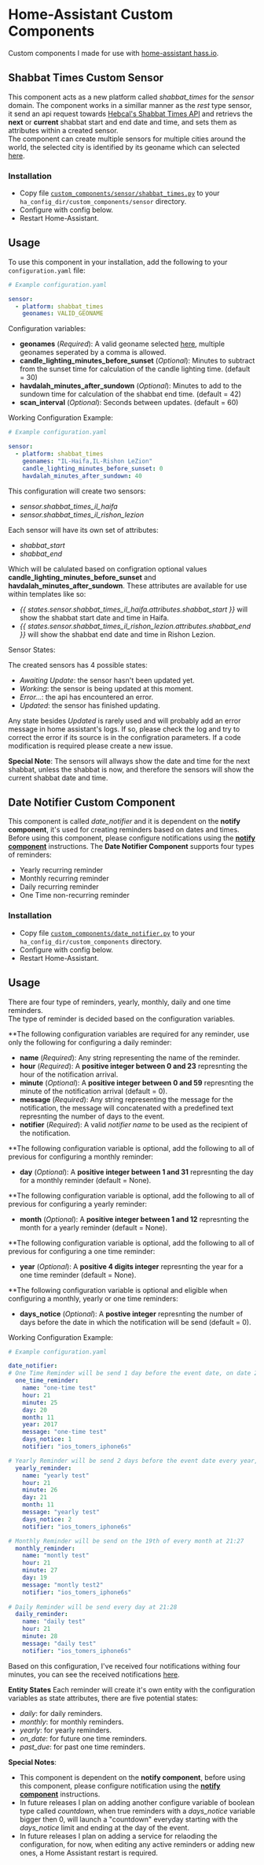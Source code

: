 # Home-Assistant Custom Components

Custom components I made for use with [home-assistant hass.io](http://www.home-assistant.io).

## Shabbat Times Custom Sensor

This component acts as a new platform called *shabbat_times* for the *sensor* domain.
The component works in a simillar manner as the *rest* type sensor, it send an api request towards [Hebcal's Shabbat Times API](https://www.hebcal.com/home/197/shabbat-times-rest-api) and retrievs the **next** or **current** shabbat start and end date and time, and sets them as attributes within a created sensor.</br>
The component can create multiple sensors for multiple cities around the world, the selected city is identified by its geoname which can selected [here](https://github.com/hebcal/dotcom/blob/master/hebcal.com/dist/cities2.txt).

### Installation

- Copy file [`custom_components/sensor/shabbat_times.py`](custom_components/sensor/shabbat_times.py) to your `ha_config_dir/custom_components/sensor` directory.
- Configure with config below.
- Restart Home-Assistant.

## Usage
To use this component in your installation, add the following to your `configuration.yaml` file:

```yaml
# Example configuration.yaml

sensor:
  - platform: shabbat_times
    geonames: VALID_GEONAME
```

Configuration variables:

- **geonames** (*Required*): A valid geoname selected [here](https://github.com/hebcal/dotcom/blob/master/hebcal.com/dist/cities2.txt), multiple geonames seperated by a comma is allowed.
- **candle_lighting_minutes_before_sunset** (*Optional*): Minutes to subtract from the sunset time for calculation of the candle lighting time. (default = 30)
- **havdalah_minutes_after_sundown** (*Optional*): Minutes to add to the sundown time for calculation of the shabbat end time. (default = 42)
- **scan_interval** (*Optional*): Seconds between updates. (default = 60)

Working Configuration Example:

```yaml
# Example configuration.yaml

sensor:
  - platform: shabbat_times
    geonames: "IL-Haifa,IL-Rishon LeZion"
    candle_lighting_minutes_before_sunset: 0
    havdalah_minutes_after_sundown: 40
```
This configuration will create two sensors:
- *sensor.shabbat_times_il_haifa*
- *sensor.shabbat_times_il_rishon_lezion*

Each sensor will have its own set of attributes:
- *shabbat_start*
- *shabbat_end*

Which will be calulated based on configration optional values **candle_lighting_minutes_before_sunset** and **havdalah_minutes_after_sundown**.
These attributes are available for use within templates like so:
- *{{ states.sensor.shabbat_times_il_haifa.attributes.shabbat_start }}* will show the shabbat start date and time in Haifa.
- *{{ states.sensor.shabbat_times_il_rishon_lezion.attributes.shabbat_end }}* will show the shabbat end date and time in Rishon Lezion.

Sensor States:

The created sensors has 4 possible states:
- *Awaiting Update*: the sensor hasn't been updated yet.
- *Working*: the sensor is being updated at this moment.
- *Error...*: the api has encountered an error.
- *Updated*: the sensor has finished updating.

Any state besides *Updated* is rarely used and will probably add an error message in home assistant's logs. If so, please check the log and try to correct the error if its source is in the configration parameters. If a code modification is required please create a new issue.

**Special Note**: The sensors will allways show the date and time for the next shabbat, unless the shabbat is now, and therefore the sensors will show the current shabbat date and time.

## Date Notifier Custom Component

This component is called *date_notifier* and it is dependent on the **notify component**, it's used for creating reminders based on dates and times.</br>
Before using this component, please configure notifications using the [**notify component**](https://home-assistant.io/components/notify/) instructions.
The **Date Notifier Component** supports four types of reminders:
- Yearly recurring reminder
- Monthly recurring reminder
- Daily recurring reminder
- One Time non-recurring reminder

### Installation

- Copy file [`custom_components/date_notifier.py`](custom_components/date_notifier.py) to your `ha_config_dir/custom_components` directory.
- Configure with config below.
- Restart Home-Assistant.

## Usage
There are four type of reminders, yearly, monthly, daily and one time reminders.</br>
The type of reminder is decided based on the configuration variables.</br>

**The following configuration variables are required for any reminder, use only the following for configuring a daily reminder:
- **name** (*Required*): Any string representing the name of the reminder.
- **hour** (*Required*): A **positive integer between 0 and 23** represnting the hour of the notification arrival.
- **minute** (*Optional*): A **positive integer between 0 and 59** represnting the minute of the notification arrival (default = 0).
- **message** (*Required*): Any string representing the message for the notification, the message will concatenated with a predefined text represnting the number of days to the event.
- **notifier** (*Required*): A valid *notifier name* to be used as the recipient of the notification.

**The following configuration variable is optional, add the following to all of previous for configuring a monthly reminder:
- **day** (*Optional*): A **positive integer between 1 and 31** represnting the day for a monthly reminder (default = None).

**The following configuration variable is optional, add the following to all of previous for configuring a yearly reminder:
- **month** (*Optional*): A **positive integer between 1 and 12** represnting the month for a yearly reminder (default = None).

**The following configuration variable is optional, add the following to all of previous for configuring a one time reminder:
- **year** (*Optional*):  A **positive 4 digits integer** represnting the year for a one time reminder (default = None).

**The following configuration variable is optional and eligible when configuring a monthly, yearly or one time reminders:
- **days_notice** (*Optional*): A **postive integer** represnting the number of days before the date in which the notification will be send (default = 0).

Working Configuration Example:

```yaml
# Example configuration.yaml

date_notifier:
# One Time Reminder will be send 1 day before the event date, on date 2017-11-19 at 21:25
  one_time_reminder:
    name: "one-time test"
    hour: 21
    minute: 25
    day: 20
    month: 11
    year: 2017
    message: "one-time test"
    days_notice: 1
    notifier: "ios_tomers_iphone6s"

# Yearly Reminder will be send 2 days before the event date every year, on November 19th at 21:26
  yearly_reminder:
    name: "yearly test"
    hour: 21
    minute: 26
    day: 21
    month: 11
    message: "yearly test"
    days_notice: 2
    notifier: "ios_tomers_iphone6s"

# Monthly Reminder will be send on the 19th of every month at 21:27
  monthly_reminder:
    name: "montly test"
    hour: 21
    minute: 27
    day: 19
    message: "montly test2"
    notifier: "ios_tomers_iphone6s"
  
# Daily Reminder will be send every day at 21:28
  daily_reminder:
    name: "daily test"
    hour: 21
    minute: 28
    message: "daily test"
    notifier: "ios_tomers_iphone6s"
```
Based on this configuration, I've received four notifications withing four minutes, you can see the received notifications [here]().

**Entity States**
Each reminder will create it's own entity with the configuration variables as state attributes, there are five potential states:
- *daily*: for daily reminders.
- *monthly*: for monthly reminders.
- *yearly*: for yearly reminders.
- *on_date*: for future one time reminders.
- *past_due*: for past one time reminders.

**Special Notes**:
- This component is dependent on the **notify component**, before using this component, please configure notification using the [**notify component**](https://home-assistant.io/components/notify/) instructions.
- In future releases I plan on adding another configure variable of boolean type called *countdown*, when true reminders with a *days_notice* variable bigger then 0, will launch a "countdown" everyday starting with the *days_notice* limit and ending at the day of the event.
- In future releases I plan on adding a service for relaoding the configuration, for now, when editing any active reminders or adding new ones, a Home Assistant restart is required.
